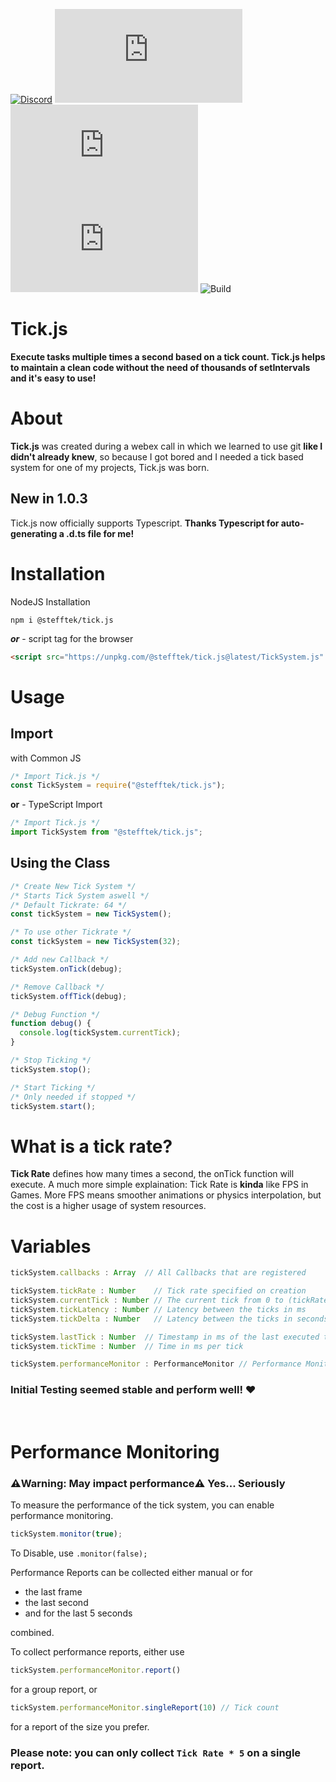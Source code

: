 [![Discord](https://img.shields.io/discord/803319138260090910?color=%237289DA&label=Discord)](https://discord.gg/Qgv8DSMYM3) ![License](https://img.shields.io/github/license/SteffTek/Tick.js) [![GitHub code size in bytes](https://img.shields.io/github/languages/code-size/stefftek/tick.js)](https://github.com/SteffTek/tick.js) [![GitHub issues](https://img.shields.io/github/issues/stefftek/tick.js)](https://github.com/SteffTek/tick.js/issues) ![Build](https://img.shields.io/github/workflow/status/SteffTek/Tick.js/Node.js%20Package)

# Tick.js
**Execute tasks multiple times a second based on a tick count. Tick.js helps to maintain a clean code without the need of thousands of setIntervals and it's easy to use!**

# About
**Tick.js** was created during a webex call in which we learned to use git __like I didn't already knew__, so because I got bored and I needed a tick based system for one of my projects, Tick.js was born.

## New in 1.0.3
Tick.js now officially supports Typescript. **Thanks Typescript for auto-generating a .d.ts file for me!**

# Installation
NodeJS Installation
```
npm i @stefftek/tick.js
```
***or*** - script tag for the browser
```html
<script src="https://unpkg.com/@stefftek/tick.js@latest/TickSystem.js" type="text/javascript"></script>
```

# Usage
## Import
with Common JS
```js
/* Import Tick.js */
const TickSystem = require("@stefftek/tick.js");
```
**or** - TypeScript Import
```js
/* Import Tick.js */
import TickSystem from "@stefftek/tick.js";
```
## Using the Class
```js
/* Create New Tick System */
/* Starts Tick System aswell */
/* Default Tickrate: 64 */
const tickSystem = new TickSystem();

/* To use other Tickrate */
const tickSystem = new TickSystem(32);

/* Add new Callback */
tickSystem.onTick(debug);

/* Remove Callback */
tickSystem.offTick(debug);

/* Debug Function */
function debug() {
  console.log(tickSystem.currentTick);
}

/* Stop Ticking */
tickSystem.stop();

/* Start Ticking */
/* Only needed if stopped */
tickSystem.start();
```

# What is a tick rate?
**Tick Rate** defines how many times a second, the onTick function will execute. A much more simple explaination: Tick Rate is __kinda__ like FPS in Games. More FPS means smoother animations or physics interpolation, but the cost is a higher usage of system resources.


# Variables
```js
tickSystem.callbacks : Array  // All Callbacks that are registered

tickSystem.tickRate : Number    // Tick rate specified on creation
tickSystem.currentTick : Number // The current tick from 0 to (tickRate - 1)
tickSystem.tickLatency : Number // Latency between the ticks in ms
tickSystem.tickDelta : Number   // Latency between the ticks in seconds

tickSystem.lastTick : Number  // Timestamp in ms of the last executed tick
tickSystem.tickTime : Number  // Time in ms per tick

tickSystem.performanceMonitor : PerformanceMonitor // Performance Monitor if enabled
```

### Initial Testing seemed stable and perform well! ❤
<br>

# Performance Monitoring
### ⚠️Warning: May impact performance⚠️ Yes... Seriously

To measure the performance of the tick system, you can enable performance monitoring.
```js
tickSystem.monitor(true);
```
To Disable, use `.monitor(false);`

Performance Reports can be collected either manual or for
- the last frame
- the last second
- and for the last 5 seconds

combined.

To collect performance reports, either use
```js
tickSystem.performanceMonitor.report()
```
for a group report, or
```js
tickSystem.performanceMonitor.singleReport(10) // Tick count
```
for a report of the size you prefer.

### Please note: you can only collect `Tick Rate * 5` on a single report.
